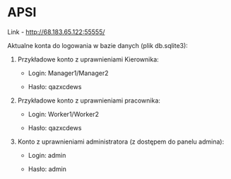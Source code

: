 # APSI

Link - http://68.183.65.122:55555/

Aktualne konta do logowania w bazie danych (plik db.sqlite3):

1. Przykładowe konto z uprawnieniami Kierownika:

    - Login: Manager1/Manager2

    - Hasło: qazxcdews

2. Przykładowe konto z uprawnieniami pracownika:

    - Login: Worker1/Worker2

    - Hasło: qazxcdews

3. Konto z uprawnieniami administratora (z dostępem do panelu admina):

    - Login: admin

    - Hasło: admin

